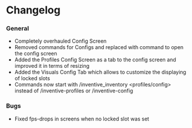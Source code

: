 # Changelog

### General
- Completely overhauled Config Screen
- Removed commands for Configs and replaced with command to open the config screen
- Added the Profiles Config Screen as a tab to the config screen and improved it in terms of resizing
- Added the Visuals Config Tab which allows to customize the displaying of locked slots
- Commands now start with /inventive_inventory <profiles/config> instead of /inventive-profiles or /inventive-config

### Bugs
- Fixed fps-drops in screens when no locked slot was set